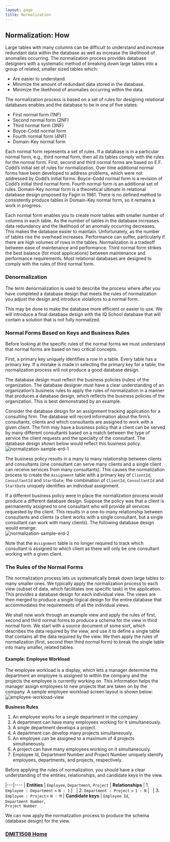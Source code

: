 ```yaml
---
layout: page
title: Normalization
---
```

## Normalization: How
Large tables with many columns can be difficult to understand and increase redundant data within the database as well as increase the likelihood of anomalies occurring. The normalization process provides database designers with a systematic method of breaking down large tables into a group of related, smaller sized tables which:
* Are easier to understand.
* Minimize the amount of redundant data stored in the database.
* Minimize the likelihood of anomalies occurring within the data.

The normalization process is based on a set of rules for designing relational databases enables and the database to be in one of five states:
* First normal form (1NF)
* Second normal form (2NF)
* Third normal form (3NF)
* Boyce-Codd normal form
* Fourth normal form (4NF)
* Domain-Key normal form

Each normal form represents a set of rules. If a database is in a particular normal form, e.g., third normal form, then all its tables comply with the rules for the normal form. First, second and third normal forms are based on E.F. Codd’s initial set of rules for normalization. Over time additional normal forms have been developed to address problems, which were not addressed by Codd’s initial forms. Boyce-Codd normal form is a revision of Codd’s initial third normal form. Fourth normal form is an additional set of rules. Domain-Key normal form is a theoretical ultimate in relational database design proposed by Fagin in 1981. There is no defined method to consistently produce tables in Domain-Key normal form, so it remains a work in progress.

Each normal form enables you to create more tables with smaller number of columns in each table. As the number of tables in the database increases data redundancy and the likelihood of an anomaly occurring decreases. This makes the database easier to maintain. Unfortunately, as the number of tables rise the overhead increases. Performance can suffer, particularly if there are high volumes of rows in the tables. Normalization is a tradeoff between ease of maintenance and performance. Third normal form strikes the best balance (for most applications) between maintenance and performance requirements. Most relational databases are designed to comply with the rules of third normal form.

### Denormalization
The term denormalization is used to describe the process where after you have completed a database design that meets the rules of normalization you adjust the design and introduce violations to a normal form.

This may be done to make the database more efficient or easier to use. We will introduce a final database design with the IQ School database that will contain a solution that is not fully normalized.

### Normal Forms Based on Keys and Business Rules
Before looking at the specific rules of the normal forms we must understand that normal forms are based on two critical concepts.

First, a primary key uniquely identifies a row in a table. Every table has a primary key. If a mistake is made in selecting the primary key for a table, the normalization process will not produce a good database design.

The database design must reflect the business policies (rules) of the organization. The database designer must have a clear understanding of an organization’s business rules to apply the rules of normalization in a manner that produces a database design, which reflects the business policies of the organization. This is best demonstrated by an example.

Consider the database design for an assignment tracking application for a consulting firm. The database will record information about the firm’s consultants, clients and which consultants are assigned to work with a given client. The firm may have a business policy that a client can be served by many different consultants based on a match between the type of service the client requests and the specialty of the consultant. The database design shown below would reflect this business policy.<br>
![normalization-sample-erd-1](images/normalization-sample-erd-1.png)

The business policy results in a many to many relationship between clients and consultants (one consultant can serve many clients and a single client can receive services from many consultants). This causes the normalization process to create the `Assignment` table with a primary key of `ClientId`, `ConsultantId` and `StartDate`; the combination of `ClientId`, `ConsultantId` and `StartDate` uniquely identifies an individual assignment.

If a different business policy were in place the normalization process would produce a different database design. Suppose the policy was that a client is permanently assigned to one consultant who will provide all services requested by the client. This results in a one-to-many relationship between consultants and clients (a client works with a single consultant, but a single consultant can work with many clients). The following database design would emerge:<br>
![normalization-sample-erd-2](images/normalization-sample-erd-2.png)

Note that the `Assignment` table is no longer required to track which consultant is assigned to which client as there will only be one consultant working with a given client.

### The Rules of the Normal Forms
The normalization process lets us systematically break down large tables to many smaller ones. We typically apply the normalization process to each view (subset of data, which facilitates one specific task) in the application. This provides a database design for each individual view. The views are then merged to produce a single logical design for the entire database that accommodates the requirements of all the individual views.

We shall now work through an example view and apply the rules of first, second and third normal forms to produce a schema for the view in third normal form. We start with a source document of some sort, which describes the data required by the view, and use it to define a single table that contains all the data required by the view. We then apply the rules of normalization (first, second then third normal form) to break the single table into many smaller, related tables.

#### Example: Employee Workload
The employee workload is a display, which lets a manager determine the department an employee is assigned to within the company and the projects the employee is currently working on. This information helps the manager assign employees to new projects that are taken on by the company. A sample employee workload screen layout is shown below:<br>
![employee-workload-view](images/employee-workload-view.png)

**Business Rules**
1.	An employee works for a single department in the company.
2.	A department can have many employees working for it simultaneously.
3.	A single department develops a project.
4.	A department can develop many projects simultaneously.
5.	An employee can be assigned to a maximum of 4 projects simultaneously.
6.	A project can have many employees working on it simultaneously.
7.	Employee Id, Department Number and Project Number uniquely identify employees, departments, and projects, respectively.

Before applying the rules of normalization, you should have a clear understanding of the entities, relationships, and candidate keys in the view.

|---|----
| **Entities** | `Employee`, `Department`, `Project`
| **Relationships** | 1. `Employee : Department` = `N : 1`
| &nbsp; | 2. `Department : Project` = `1 : N`
| &nbsp; | 3. `Employee : Project`= `N : M`
| **Candidate keys** | `Employee Id`,<br>`Department Number`,<br>`Project Number`

We can now apply the normalization process to produce the schema (database design) for the view.

### [DMIT1508 Home](../)